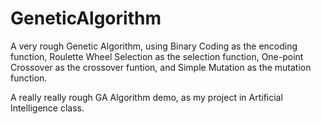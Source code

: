 # GeneticAlgorithm
A very rough Genetic Algorithm, using Binary Coding as the encoding function, Roulette Wheel Selection as the selection function, One-point Crossover as the crossover funtion, and Simple Mutation as the mutation function.

A really really rough GA Algorithm demo, as my project in Artificial Intelligence class.
